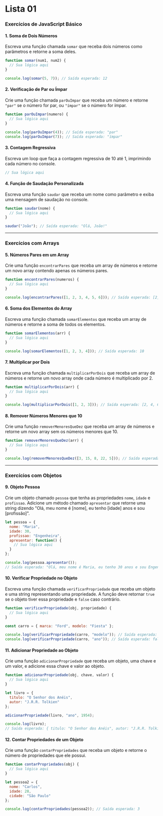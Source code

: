 # Lista 01

### Exercícios de JavaScript Básico

#### 1. Soma de Dois Números
Escreva uma função chamada `somar` que receba dois números como parâmetros e retorne a soma deles.

```javascript
function somar(num1, num2) {
  // Sua lógica aqui
}

console.log(somar(5, 7)); // Saída esperada: 12
```

#### 2. Verificação de Par ou Ímpar
Crie uma função chamada `parOuImpar` que receba um número e retorne `"par"` se o número for par, ou `"ímpar"` se o número for ímpar.

```javascript
function parOuImpar(numero) {
  // Sua lógica aqui
}

console.log(parOuImpar(4)); // Saída esperada: "par"
console.log(parOuImpar(7)); // Saída esperada: "ímpar"
```

#### 3. Contagem Regressiva
Escreva um loop que faça a contagem regressiva de 10 até 1, imprimindo cada número no console.

```javascript
// Sua lógica aqui
```

#### 4. Função de Saudação Personalizada
Escreva uma função `saudar` que receba um nome como parâmetro e exiba uma mensagem de saudação no console.

```javascript
function saudar(nome) {
  // Sua lógica aqui
}

saudar("João"); // Saída esperada: "Olá, João!"
```

---

### Exercícios com Arrays

#### 5. Números Pares em um Array
Crie uma função `encontrarPares` que receba um array de números e retorne um novo array contendo apenas os números pares.

```javascript
function encontrarPares(numeros) {
  // Sua lógica aqui
}

console.log(encontrarPares([1, 2, 3, 4, 5, 6])); // Saída esperada: [2, 4, 6]
```

#### 6. Soma dos Elementos do Array
Escreva uma função chamada `somarElementos` que receba um array de números e retorne a soma de todos os elementos.

```javascript
function somarElementos(arr) {
  // Sua lógica aqui
}

console.log(somarElementos([1, 2, 3, 4])); // Saída esperada: 10
```

#### 7. Multiplicar por Dois
Escreva uma função chamada `multiplicarPorDois` que receba um array de números e retorne um novo array onde cada número é multiplicado por 2.

```javascript
function multiplicarPorDois(arr) {
  // Sua lógica aqui
}

console.log(multiplicarPorDois([1, 2, 3])); // Saída esperada: [2, 4, 6]
```

#### 8. Remover Números Menores que 10
Crie uma função `removerMenoresQueDez` que receba um array de números e retorne um novo array sem os números menores que 10.

```javascript
function removerMenoresQueDez(arr) {
  // Sua lógica aqui
}

console.log(removerMenoresQueDez([3, 15, 8, 22, 5])); // Saída esperada: [15, 22]
```

---

### Exercícios com Objetos

#### 9. Objeto Pessoa
Crie um objeto chamado `pessoa` que tenha as propriedades `nome`, `idade` e `profissao`. Adicione um método chamado `apresentar` que retorne uma string dizendo "Olá, meu nome é [nome], eu tenho [idade] anos e sou [profissão]".

```javascript
let pessoa = {
  nome: "Maria",
  idade: 30,
  profissao: "Engenheira",
  apresentar: function() {
    // Sua lógica aqui
  }
};

console.log(pessoa.apresentar()); 
// Saída esperada: "Olá, meu nome é Maria, eu tenho 30 anos e sou Engenheira."
```

#### 10. Verificar Propriedade no Objeto
Escreva uma função chamada `verificarPropriedade` que receba um objeto e uma string representando uma propriedade. A função deve retornar `true` se o objeto tiver essa propriedade e `false` caso contrário.

```javascript
function verificarPropriedade(obj, propriedade) {
  // Sua lógica aqui
}

const carro = { marca: "Ford", modelo: "Fiesta" };

console.log(verificarPropriedade(carro, "modelo")); // Saída esperada: true
console.log(verificarPropriedade(carro, "ano")); // Saída esperada: false
```

#### 11. Adicionar Propriedade ao Objeto
Crie uma função `adicionarPropriedade` que receba um objeto, uma chave e um valor, e adicione essa chave e valor ao objeto.

```javascript
function adicionarPropriedade(obj, chave, valor) {
  // Sua lógica aqui
}

let livro = {
  titulo: "O Senhor dos Anéis",
  autor: "J.R.R. Tolkien"
};

adicionarPropriedade(livro, "ano", 1954);

console.log(livro);
// Saída esperada: { titulo: "O Senhor dos Anéis", autor: "J.R.R. Tolkien", ano: 1954 }
```

#### 12. Contar Propriedades de um Objeto
Crie uma função `contarPropriedades` que receba um objeto e retorne o número de propriedades que ele possui.

```javascript
function contarPropriedades(obj) {
  // Sua lógica aqui
}

let pessoa2 = {
  nome: "Carlos",
  idade: 28,
  cidade: "São Paulo"
};

console.log(contarPropriedades(pessoa2)); // Saída esperada: 3
```
